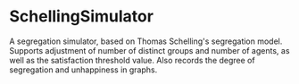 # SchellingSimulator
A segregation simulator, based on Thomas Schelling's segregation model. Supports adjustment of number of distinct groups and number of agents, as well as the satisfaction threshold value. Also records the degree of segregation and unhappiness in graphs.
